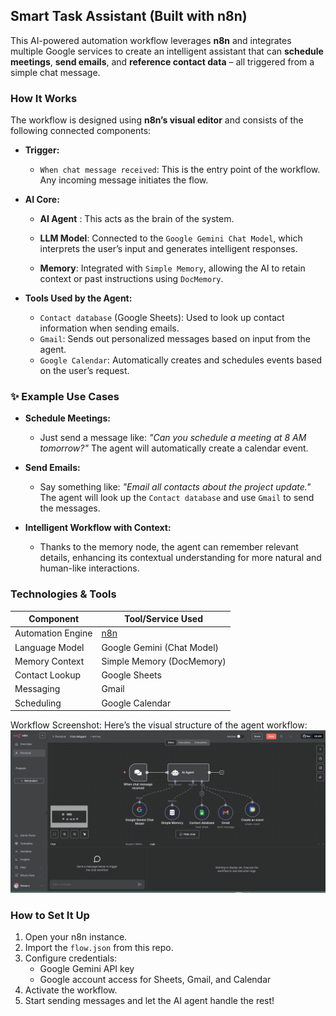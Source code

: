 ##  Smart Task Assistant (Built with n8n)

This AI-powered automation workflow leverages **n8n** and integrates multiple Google services to create an intelligent assistant that can **schedule meetings**, **send emails**, and **reference contact data** – all triggered from a simple chat message.

###  How It Works

The workflow is designed using **n8n’s visual editor** and consists of the following connected components:

* **Trigger:**

  *  `When chat message received`: This is the entry point of the workflow. Any incoming message initiates the flow.

* **AI Core:**

  *  **AI Agent** : This acts as the brain of the system.

    * **LLM Model**: Connected to the `Google Gemini Chat Model`, which interprets the user’s input and generates intelligent responses.
    * **Memory**: Integrated with `Simple Memory`, allowing the AI to retain context or past instructions using `DocMemory`.

* **Tools Used by the Agent:**

  *  `Contact database` (Google Sheets): Used to look up contact information when sending emails.
  *  `Gmail`: Sends out personalized messages based on input from the agent.
  *  `Google Calendar`: Automatically creates and schedules events based on the user’s request.

### ✨ Example Use Cases

* **Schedule Meetings:**

  * Just send a message like:
    *"Can you schedule a meeting at 8 AM tomorrow?"*
    The agent will automatically create a calendar event.

* **Send Emails:**

  * Say something like:
    *"Email all contacts about the project update."*
    The agent will look up the `Contact database` and use `Gmail` to send the messages.

* **Intelligent Workflow with Context:**

  * Thanks to the memory node, the agent can remember relevant details, enhancing its contextual understanding for more natural and human-like interactions.

###  Technologies & Tools

| Component         | Tool/Service Used          |
| ----------------- | -------------------------- |
| Automation Engine | [n8n](https://n8n.io)      |
| Language Model    | Google Gemini (Chat Model) |
| Memory Context    | Simple Memory (DocMemory)  |
| Contact Lookup    | Google Sheets              |
| Messaging         | Gmail                      |
| Scheduling        | Google Calendar            |

 Workflow Screenshot:
Here’s the visual structure of the agent workflow:
![AI Agent Flow Diagram](Screenshots/agent-flow.png)




###  How to Set It Up

1. Open your n8n instance.
2. Import the `flow.json` from this repo.
3. Configure credentials:
   * Google Gemini API key
   * Google account access for Sheets, Gmail, and Calendar
4. Activate the workflow.
5. Start sending messages and let the AI agent handle the rest!

